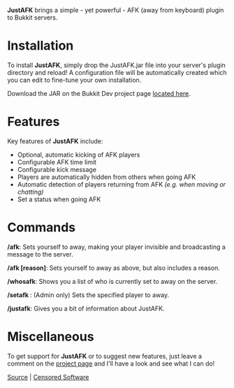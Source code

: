 **JustAFK** brings a simple - yet powerful - AFK (away from keyboard) plugin to Bukkit servers.


Installation
============

To install **JustAFK**, simply drop the JustAFK.jar file into your server's plugin directory and reload! A configuration file will be automatically created which you can edit to fine-tune your own installation.

Download the JAR on the Bukkit Dev project page [located here](http://dev.bukkit.org/server-mods/justafk/).

Features
========

Key features of **JustAFK** include: 

* Optional, automatic kicking of AFK players
* Configurable AFK time limit
* Configurable kick message
* Players are automatically hidden from others when going AFK
* Automatic detection of players returning from AFK *(e.g. when moving or chatting)*
* Set a status when going AFK


Commands
========

**/afk**: Sets yourself to away, making your player invisible and broadcasting a message to the server.

**/afk [reason]**: Sets yourself to away as above, but also includes a reason.

**/whosafk**: Shows you a list of who is currently set to away on the server.

**/setafk <player>**: (Admin only) Sets the specified player to away.

**/justafk**: Gives you a bit of information about JustAFK.


Miscellaneous
=============

To get support for **JustAFK** or to suggest new features, just leave a comment on the [project page](http://dev.bukkit.org/server-mods/justafk/) and I'll have a look and see what I can do!



[Source](http://github.com/alexbennett/Minecraft-JustAFK/) | [Censored Software](http://www.censoredsoftware.com/)
